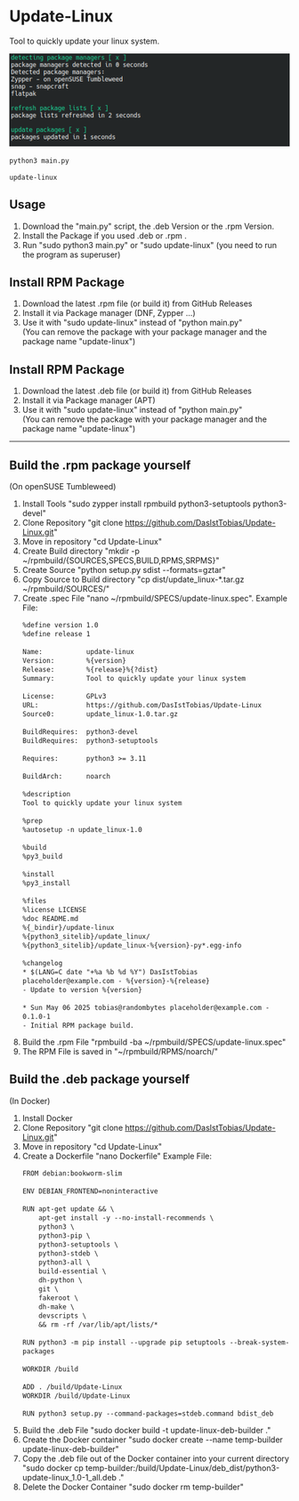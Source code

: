 # Update-Linux
Tool to quickly update your linux system.

![Screenshot](images/Screenshot_1.png)

```
python3 main.py
```
```
update-linux
```

## Usage
1. Download the "main.py" script, the .deb Version or the .rpm Version.
2. Install the Package if you used .deb or .rpm .
4. Run "sudo python3 main.py" or "sudo update-linux" (you need to run the program as superuser)

## Install RPM Package
1. Download the latest .rpm file (or build it) from GitHub Releases
2. Install it via Package manager (DNF, Zypper ...)
3. Use it with "sudo update-linux" instead of "python main.py"  
(You can remove the package with your package manager and the package name "update-linux")

## Install RPM Package
1. Download the latest .deb file (or build it) from GitHub Releases
2. Install it via Package manager (APT)
3. Use it with "sudo update-linux" instead of "python main.py"  
(You can remove the package with your package manager and the package name "update-linux")

-----------------

## Build the .rpm package yourself
(On openSUSE Tumbleweed)
1. Install Tools "sudo zypper install rpmbuild python3-setuptools python3-devel"
2. Clone Repository "git clone https://github.com/DasIstTobias/Update-Linux.git"
3. Move in repository "cd Update-Linux"
4. Create Build directory "mkdir -p ~/rpmbuild/{SOURCES,SPECS,BUILD,RPMS,SRPMS}"
5. Create Source "python setup.py sdist --formats=gztar"
6. Copy Source to Build directory "cp dist/update_linux-*.tar.gz ~/rpmbuild/SOURCES/"
7. Create .spec File "nano ~/rpmbuild/SPECS/update-linux.spec". Example File:
   ```lyrics-search.spec
   %define version 1.0
   %define release 1

   Name:           update-linux
   Version:        %{version}
   Release:        %{release}%{?dist}
   Summary:        Tool to quickly update your linux system

   License:        GPLv3
   URL:            https://github.com/DasIstTobias/Update-Linux
   Source0:        update_linux-1.0.tar.gz

   BuildRequires:  python3-devel
   BuildRequires:  python3-setuptools

   Requires:       python3 >= 3.11

   BuildArch:      noarch

   %description
   Tool to quickly update your linux system

   %prep
   %autosetup -n update_linux-1.0

   %build
   %py3_build

   %install
   %py3_install

   %files
   %license LICENSE
   %doc README.md
   %{_bindir}/update-linux
   %{python3_sitelib}/update_linux/
   %{python3_sitelib}/update_linux-%{version}-py*.egg-info

   %changelog
   * $(LANG=C date "+%a %b %d %Y") DasIstTobias placeholder@example.com - %{version}-%{release}
   - Update to version %{version}

   * Sun May 06 2025 tobias@randombytes placeholder@example.com - 0.1.0-1
   - Initial RPM package build.
   ```
8. Build the .rpm File "rpmbuild -ba ~/rpmbuild/SPECS/update-linux.spec"
9. The RPM File is saved in "~/rpmbuild/RPMS/noarch/"

## Build the .deb package yourself
(In Docker)
1. Install Docker
2. Clone Repository "git clone https://github.com/DasIstTobias/Update-Linux.git"
3. Move in repository "cd Update-Linux"
4. Create a Dockerfile "nano Dockerfile" Example File:
   ```
   FROM debian:bookworm-slim

   ENV DEBIAN_FRONTEND=noninteractive

   RUN apt-get update && \
       apt-get install -y --no-install-recommends \
       python3 \
       python3-pip \
       python3-setuptools \
       python3-stdeb \
       python3-all \
       build-essential \
       dh-python \
       git \
       fakeroot \
       dh-make \
       devscripts \
       && rm -rf /var/lib/apt/lists/*

   RUN python3 -m pip install --upgrade pip setuptools --break-system-packages

   WORKDIR /build

   ADD . /build/Update-Linux
   WORKDIR /build/Update-Linux

   RUN python3 setup.py --command-packages=stdeb.command bdist_deb
   ```
5. Build the .deb File "sudo docker build -t update-linux-deb-builder ."
6. Create the Docker container "sudo docker create --name temp-builder update-linux-deb-builder"
7. Copy the .deb file out of the Docker container into your current directory "sudo docker cp temp-builder:/build/Update-Linux/deb_dist/python3-update-linux_1.0-1_all.deb ."
8. Delete the Docker Container "sudo docker rm temp-builder"
